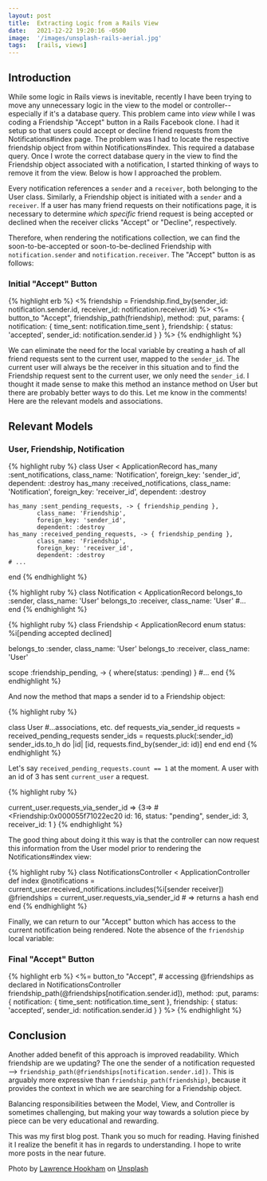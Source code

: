 ```yaml
---
layout: post
title:  Extracting Logic from a Rails View
date:   2021-12-22 19:20:16 -0500
image:  '/images/unsplash-rails-aerial.jpg'
tags:   [rails, views]
---
```


## Introduction

While some logic in Rails views is inevitable, recently I have been trying to move any unnecessary logic in the view to the model or controller--especially if it's a database query. This problem came into *view* while I was coding a Friendship "Accept" button in a Rails Facebook clone.
I had it setup so that users could accept or decline friend requests from the Notifications#index page. The problem was I had to locate the respective friendship object from within Notifications#index. This required a database query. Once I wrote the correct database query in the view to find the Friendship object associated with a notification, I started thinking of ways to remove it from the view. Below is how I approached the problem.

Every notification references a `sender` and a `receiver`, both belonging to the User class. Similarly, a Friendship object is initiated with a `sender` and a `receiver`. If a user has many friend requests on their notifications page, it is necessary to determine *which specific* friend request is being accepted or declined when the receiver clicks "Accept" or "Decline", respectively.

Therefore, when rendering the notifications collection, we can find the soon-to-be-accepted or soon-to-be-declined Friendship with `notification.sender` and
`notification.receiver`. The "Accept" button is as follows:

### Initial "Accept" Button

{% highlight erb %}
  <% friendship = Friendship.find_by(sender_id: notification.sender.id,
                                     receiver_id: notification.receiver.id) %>
  <%= button_to "Accept",
              friendship_path(friendship),
              method: :put,
              params: {  notification: { time_sent: notification.time_sent },
                         friendship: { status: 'accepted', sender_id: notification.sender.id } }
                         %>
{% endhighlight %}

We can eliminate the need for the local variable by creating a hash of all friend requests sent to the current user, mapped to the `sender_id`. The current user will always be the receiver in this situation and to find the Friendship request sent to the current user, we only need the `sender_id`. I thought it made sense to make this method an instance method on User but there are probably better ways to do this. Let me know in the comments! Here are the relevant models and associations.

## Relevant Models

### User, Friendship, Notification

{% highlight ruby %}
  class User < ApplicationRecord
    has_many :sent_notifications,
            class_name: 'Notification',
            foreign_key: 'sender_id',
            dependent: :destroy
    has_many :received_notifications,
            class_name: 'Notification',
            foreign_key: 'receiver_id',
            dependent: :destroy

    has_many :sent_pending_requests, -> { friendship_pending },
            class_name: 'Friendship',
            foreign_key: 'sender_id',
            dependent: :destroy
    has_many :received_pending_requests, -> { friendship_pending },
            class_name: 'Friendship',
            foreign_key: 'receiver_id',
            dependent: :destroy
    # ...
  end
{% endhighlight %}

{% highlight ruby %}
class Notification < ApplicationRecord
  belongs_to :sender, class_name: 'User'
  belongs_to :receiver, class_name: 'User'
  #...
end
{% endhighlight %}

{% highlight ruby %}
class Friendship < ApplicationRecord
  enum status: %i[pending accepted declined]

  belongs_to :sender, class_name: 'User'
  belongs_to :receiver, class_name: 'User'

  scope :friendship_pending, -> { where(status: :pending) }
  #...
end
{% endhighlight %}

And now the method that maps a sender id to a Friendship object:

{% highlight ruby %}

  class User
  #...associations, etc.
    def requests_via_sender_id
      requests = received_pending_requests
      sender_ids = requests.pluck(:sender_id)
      sender_ids.to_h do |id|
        [id, requests.find_by(sender_id: id)]
      end
    end
  end
{% endhighlight %}

Let's say `received_pending_requests.count == 1` at the moment. A user with an id of 3 has sent `current_user` a request.

{% highlight ruby %}

current_user.requests_via_sender_id =>
{3=>
  #<Friendship:0x000055f71022ec20
   id: 16,
   status: "pending",
   sender_id: 3,
   receiver_id: 1 }
{% endhighlight %}

The good thing about doing it this way is that the controller can now request this information from the User model prior to rendering the Notifications#index view:

{% highlight ruby %}
  class NotificationsController < ApplicationController
    def index
      @notifications = current_user.received_notifications.includes(%i[sender receiver])
      @friendships = current_user.requests_via_sender_id # => returns a hash
    end
  end
{% endhighlight %}

Finally, we can return to our "Accept" button which has access to the current notification being rendered.
Note the absence of the `friendship` local variable:

### Final "Accept" Button

{% highlight erb %}
  <%= button_to "Accept",
              # accessing @friendships as declared in NotificationsController
              friendship_path(@friendships[notification.sender.id]),
              method: :put,
              params: {  notification: { time_sent: notification.time_sent },
                         friendship: { status: 'accepted', sender_id: notification.sender.id } }
                         %>
{% endhighlight %}

## Conclusion

Another added benefit of this approach is improved readability. Which friendship are we updating? The one the sender of a notification requested -->
`friendship_path(@friendships[notification.sender.id])`. This is arguably more expressive than `friendship_path(friendship)`, because it provides the context in which we are searching for a Friendship object.

Balancing responsibilities between the Model, View, and Controller is sometimes challenging, but making your way towards a solution piece by piece can be very educational and rewarding.

This was my first blog post. Thank you so much for reading. Having finished it I realize the benefit it has in regards to understanding. I hope to write more posts in the near future.

Photo by <a href="https://unsplash.com/@hookie1001?utm_source=unsplash&utm_medium=referral&utm_content=creditCopyText">Lawrence Hookham</a> on
<a href="https://unsplash.com/s/photos/rails-view?utm_source=unsplash&utm_medium=referral&utm_content=creditCopyText">Unsplash</a>
  